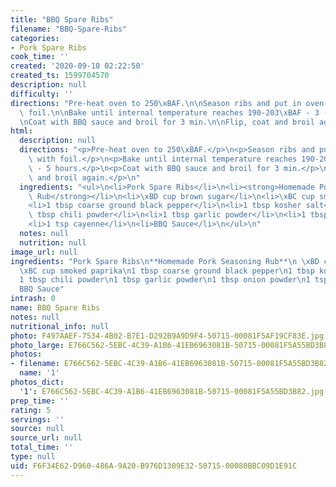 ```yaml
---
title: "BBQ Spare Ribs"
filename: "BBQ-Spare-Ribs"
categories:
- Pork Spare Ribs
cook_time: ''
created: '2020-09-10 02:22:50'
created_ts: 1599704570
description: null
difficulty: ''
directions: "Pre-heat oven to 250\xBAF.\n\nSeason ribs and put in oven covered with\
  \ foil.\n\nBake until internal temperature reaches 190-203\xBAF - 3 - 5 hours.\n\
  \nCoat with BBQ sauce and broil for 3 min.\n\nFlip, coat and broil again.\n"
html:
  description: null
  directions: "<p>Pre-heat oven to 250\xBAF.</p>\n<p>Season ribs and put in oven covered\
    \ with foil.</p>\n<p>Bake until internal temperature reaches 190-203\xBAF - 3\
    \ - 5 hours.</p>\n<p>Coat with BBQ sauce and broil for 3 min.</p>\n<p>Flip, coat\
    \ and broil again.</p>\n"
  ingredients: "<ul>\n<li>Pork Spare Ribs</li>\n<li><strong>Homemade Pork Seasoning\
    \ Rub</strong></li>\n<li>\xBD cup brown sugar</li>\n<li>\xBC cup smoked paprika</li>\n\
    <li>1 tbsp coarse ground black pepper</li>\n<li>1 tbsp kosher salt</li>\n<li>1\
    \ tbsp chili powder</li>\n<li>1 tbsp garlic powder</li>\n<li>1 tbsp onion powder</li>\n\
    <li>1 tsp cayenne</li>\n<li>BBQ Sauce</li>\n</ul>\n"
  notes: null
  nutrition: null
image_url: null
ingredients: "Pork Spare Ribs\n**Homemade Pork Seasoning Rub**\n \xBD cup brown sugar\n\
  \xBC cup smoked paprika\n1 tbsp coarse ground black pepper\n1 tbsp kosher salt\n\
  1 tbsp chili powder\n1 tbsp garlic powder\n1 tbsp onion powder\n1 tsp cayenne\n\
  BBQ Sauce"
intrash: 0
name: BBQ Spare Ribs
notes: null
nutritional_info: null
photo: F497AAEF-7534-4B02-B7E1-D292B9A9D9F4-50715-00081F5AF19CF83E.jpg
photo_large: E766C562-5EBC-4C39-A1B6-41EB6963081B-50715-00081F5A55BD3B82.jpg
photos:
- filename: E766C562-5EBC-4C39-A1B6-41EB6963081B-50715-00081F5A55BD3B82.jpg
  name: '1'
photos_dict:
  '1': E766C562-5EBC-4C39-A1B6-41EB6963081B-50715-00081F5A55BD3B82.jpg
prep_time: ''
rating: 5
servings: ''
source: null
source_url: null
total_time: ''
type: null
uid: F6F34E62-D960-486A-9A20-B976D1309E32-50715-00080BBC09D1E91C
---
```

